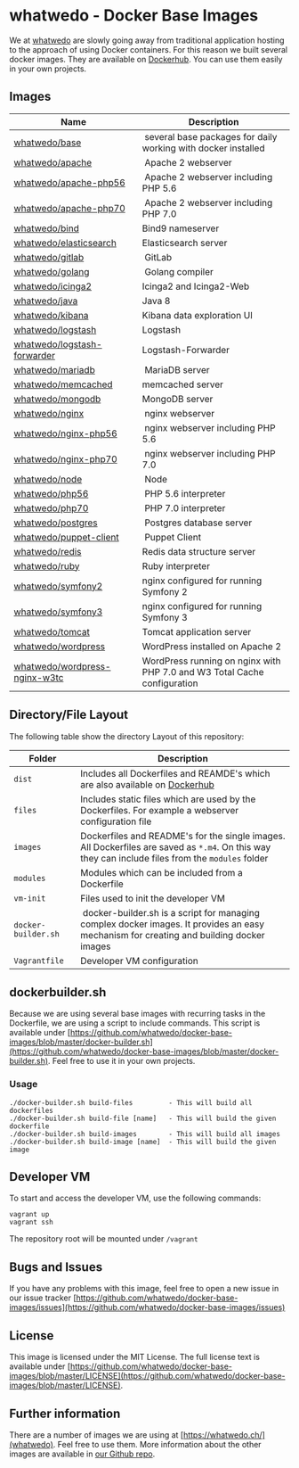 # whatwedo - Docker Base Images
We at [whatwedo](https://whatwedo.ch/) are slowly going away from traditional application hosting to the approach of using Docker containers. For this reason we built several docker images. They are available on [Dockerhub](https://registry.hub.docker.com/repos/whatwedo/). You can use them easily in your own projects.

## Images
| Name | Description |
|---|---|
| [whatwedo/base](https://github.com/whatwedo/docker-base-images/tree/master/dist/base/) | several base packages for daily working with docker installed |
| [whatwedo/apache](https://github.com/whatwedo/docker-base-images/tree/master/dist/apache/) | Apache 2 webserver |
| [whatwedo/apache-php56](https://github.com/whatwedo/docker-base-images/tree/master/dist/apache-php56/) | Apache 2 webserver including PHP 5.6 |
| [whatwedo/apache-php70](https://github.com/whatwedo/docker-base-images/tree/master/dist/apache-php70/) | Apache 2 webserver including PHP 7.0 |
| [whatwedo/bind](https://github.com/whatwedo/docker-base-images/tree/master/dist/bind/) | Bind9 nameserver |
| [whatwedo/elasticsearch](https://github.com/whatwedo/docker-base-images/tree/master/dist/elasticsearch/) | Elasticsearch server |
| [whatwedo/gitlab](https://github.com/whatwedo/docker-base-images/tree/master/dist/gitlab/) | GitLab |
| [whatwedo/golang](https://github.com/whatwedo/docker-base-images/tree/master/dist/golang/) | Golang compiler |
| [whatwedo/icinga2](https://github.com/whatwedo/docker-base-images/tree/master/dist/icinga2/) | Icinga2 and Icinga2-Web |
| [whatwedo/java](https://github.com/whatwedo/docker-base-images/tree/master/dist/java/) | Java 8 |
| [whatwedo/kibana](https://github.com/whatwedo/docker-base-images/tree/master/dist/kibana/) | Kibana data exploration UI |
| [whatwedo/logstash](https://github.com/whatwedo/docker-base-images/tree/master/dist/logstash/) | Logstash |
| [whatwedo/logstash-forwarder](https://github.com/whatwedo/docker-base-images/tree/master/dist/logstash-forwarder/) | Logstash-Forwarder |
| [whatwedo/mariadb](https://github.com/whatwedo/docker-base-images/tree/master/dist/mariadb/) | MariaDB server |
| [whatwedo/memcached](https://github.com/whatwedo/docker-base-images/tree/master/dist/memcached/) | memcached server |
| [whatwedo/mongodb](https://github.com/whatwedo/docker-base-images/tree/master/dist/mongodb/) | MongoDB server |
| [whatwedo/nginx](https://github.com/whatwedo/docker-base-images/tree/master/dist/nginx/) | nginx webserver |
| [whatwedo/nginx-php56](https://github.com/whatwedo/docker-base-images/tree/master/dist/nginx-php56/) | nginx webserver including PHP 5.6 |
| [whatwedo/nginx-php70](https://github.com/whatwedo/docker-base-images/tree/master/dist/nginx-php70/) | nginx webserver including PHP 7.0 |
| [whatwedo/node](https://github.com/whatwedo/docker-base-images/tree/master/dist/node/) | Node |
| [whatwedo/php56](https://github.com/whatwedo/docker-base-images/tree/master/dist/php56/) | PHP 5.6 interpreter |
| [whatwedo/php70](https://github.com/whatwedo/docker-base-images/tree/master/dist/postgres/) | PHP 7.0 interpreter |
| [whatwedo/postgres](https://github.com/whatwedo/docker-base-images/tree/master/dist/postgres/) | Postgres database server |
| [whatwedo/puppet-client](https://github.com/whatwedo/docker-base-images/tree/master/dist/puppet-client/) | Puppet Client |
| [whatwedo/redis](https://github.com/whatwedo/docker-base-images/tree/master/dist/redis/) | Redis data structure server |
| [whatwedo/ruby](https://github.com/whatwedo/docker-base-images/tree/master/dist/ruby/) | Ruby interpreter |
| [whatwedo/symfony2](https://github.com/whatwedo/docker-base-images/tree/master/dist/symfony2/) | nginx configured for running Symfony 2 |
| [whatwedo/symfony3](https://github.com/whatwedo/docker-base-images/tree/master/dist/symfony3/) | nginx configured for running Symfony 3 |
| [whatwedo/tomcat](https://github.com/whatwedo/docker-base-images/tree/master/dist/tomcat/) | Tomcat application server |
| [whatwedo/wordpress](https://github.com/whatwedo/docker-base-images/tree/master/dist/wordpress/) | WordPress installed on Apache 2 |
| [whatwedo/wordpress-nginx-w3tc](https://github.com/whatwedo/docker-base-images/tree/master/dist/wordpress-nginx-w3tc/) | WordPress running on nginx with PHP 7.0 and W3 Total Cache configuration |


## Directory/File Layout
The following table show the directory Layout of this repository:

| Folder | Description |
|---|---|
| `dist`  	| Includes all Dockerfiles and REAMDE's which are also available on [Dockerhub](https://registry.hub.docker.com/repos/whatwedo/)|
| `files` | Includes static files which are used by the Dockerfiles. For example a webserver configuration file |
| `images` | Dockerfiles and README's for the single images. All Dockerfiles are saved as `*.m4`. On this way they can include files from the `modules` folder |
| `modules`| Modules which can be included from a Dockerfile |
| `vm-init`| Files used to init the developer VM |
| `docker-builder.sh`| docker-builder.sh is a script for managing complex docker images. It provides an easy mechanism for creating and building docker images |
| `Vagrantfile`| Developer VM configuration |  

## dockerbuilder.sh
Because we are using several base images with recurring tasks in the Dockerfile, we are using a script to include commands. This script is available under [https://github.com/whatwedo/docker-base-images/blob/master/docker-builder.sh](https://github.com/whatwedo/docker-base-images/blob/master/docker-builder.sh). Feel free to use it in your own projects.

### Usage

```
./docker-builder.sh build-files         - This will build all dockerfiles
./docker-builder.sh build-file [name]   - This will build the given dockerfile
./docker-builder.sh build-images        - This will build all images
./docker-builder.sh build-image [name]  - This will build the given image
```

## Developer VM
To start and access the developer VM, use the following commands:

```
vagrant up
vagrant ssh
```

The repository root will be mounted under `/vagrant`

## Bugs and Issues
If you have any problems with this image, feel free to open a new issue in our issue tracker [https://github.com/whatwedo/docker-base-images/issues](https://github.com/whatwedo/docker-base-images/issues)

## License
This image is licensed under the MIT License. The full license text is available under [https://github.com/whatwedo/docker-base-images/blob/master/LICENSE](https://github.com/whatwedo/docker-base-images/blob/master/LICENSE).

## Further information
There are a number of images we are using at [https://whatwedo.ch/](whatwedo). Feel free to use them. More information about the other images are available in [our Github repo](https://github.com/whatwedo/docker-base-images).